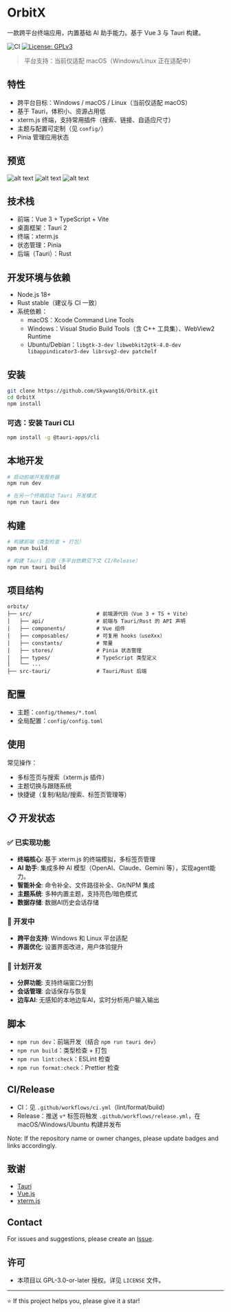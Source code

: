 # OrbitX

一款跨平台终端应用，内置基础 AI 助手能力。基于 Vue 3 与 Tauri 构建。

![CI](https://img.shields.io/github/actions/workflow/status/Skywang16/OrbitX/ci.yml?branch=main&label=CI)
[![License: GPLv3](https://img.shields.io/badge/License-GPLv3-blue.svg)](https://www.gnu.org/licenses/gpl-3.0)

> 平台支持：当前仅适配 macOS（Windows/Linux 正在适配中）

## 特性

- 跨平台目标：Windows / macOS / Linux（当前仅适配 macOS）
- 基于 Tauri，体积小、资源占用低
- xterm.js 终端，支持常用插件（搜索、链接、自适应尺寸）
- 主题与配置可定制（见 `config/`）
- Pinia 管理应用状态

## 预览

![alt text](image.png)
![alt text](image-1.png)
![alt text](image-2.png)

## 技术栈

- 前端：Vue 3 + TypeScript + Vite
- 桌面框架：Tauri 2
- 终端：xterm.js
- 状态管理：Pinia
- 后端（Tauri）：Rust

## 开发环境与依赖

- Node.js 18+
- Rust stable（建议与 CI 一致）
- 系统依赖：
  - macOS：Xcode Command Line Tools
  - Windows：Visual Studio Build Tools（含 C++ 工具集）、WebView2 Runtime
  - Ubuntu/Debian：`libgtk-3-dev libwebkit2gtk-4.0-dev libappindicator3-dev librsvg2-dev patchelf`

## 安装

```bash
git clone https://github.com/Skywang16/OrbitX.git
cd OrbitX
npm install
```

### 可选：安装 Tauri CLI

```bash
npm install -g @tauri-apps/cli
```

## 本地开发

```bash
# 启动前端开发服务器
npm run dev

# 在另一个终端启动 Tauri 开发模式
npm run tauri dev
```

## 构建

```bash
# 构建前端（类型检查 + 打包）
npm run build

# 构建 Tauri 应用（多平台依赖见下文 CI/Release）
npm run tauri build
```

## 项目结构

```text
orbitx/
├── src/                     # 前端源代码（Vue 3 + TS + Vite）
│   ├── api/                 # 前端与 Tauri/Rust 的 API 声明
│   ├── components/          # Vue 组件
│   ├── composables/         # 可复用 hooks（useXxx）
│   ├── constants/           # 常量
│   ├── stores/              # Pinia 状态管理
│   ├── types/               # TypeScript 类型定义
│   └── ...
├── src-tauri/               # Tauri/Rust 后端
```

## 配置

- 主题：`config/themes/*.toml`
- 全局配置：`config/config.toml`

## 使用

常见操作：

- 多标签页与搜索（xterm.js 插件）
- 主题切换与跟随系统
- 快捷键（复制/粘贴/搜索、标签页管理等）

## 📋 开发状态

### ✅ 已实现功能

- **终端核心**: 基于 xterm.js 的终端模拟，多标签页管理
- **AI 助手**: 集成多种 AI 模型（OpenAI、Claude、Gemini 等），实现agent能力。
- **智能补全**: 命令补全、文件路径补全、Git/NPM 集成
- **主题系统**: 多种内置主题，支持亮色/暗色模式
- **数据存储**: 数据AI历史会话存储

### 🚧 开发中

- **跨平台支持**: Windows 和 Linux 平台适配
- **界面优化**: 设置界面改进，用户体验提升

### 📅 计划开发

- **分屏功能**: 支持终端窗口分割
- **会话管理**: 会话保存与恢复
- **边车AI**: 无感知的本地边车AI，实时分析用户输入输出

## 脚本

- `npm run dev`：前端开发（结合 `npm run tauri dev`）
- `npm run build`：类型检查 + 打包
- `npm run lint:check`：ESLint 检查
- `npm run format:check`：Prettier 检查

## CI/Release

- CI：见 `.github/workflows/ci.yml`（lint/format/build）
- Release：推送 `v*` 标签将触发 `.github/workflows/release.yml`，在 macOS/Windows/Ubuntu 构建并发布

Note: If the repository name or owner changes, please update badges and links accordingly.

## 致谢

- [Tauri](https://tauri.app/)
- [Vue.js](https://vuejs.org/)
- [xterm.js](https://xtermjs.org/)

## Contact

For issues and suggestions, please create an [Issue](https://github.com/Skywang16/OrbitX/issues).

## 许可

- 本项目以 GPL-3.0-or-later 授权。详见 `LICENSE` 文件。

---

⭐ If this project helps you, please give it a star!
